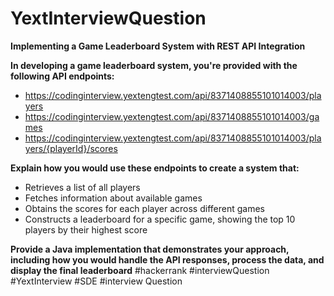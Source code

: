 # YextInterviewQuestion
 **Implementing a Game Leaderboard System with REST API Integration**


**In developing a game leaderboard system, you're provided with the following API endpoints:**

* https://codinginterview.yextengtest.com/api/8371408855101014003/players
* https://codinginterview.yextengtest.com/api/8371408855101014003/games
* https://codinginterview.yextengtest.com/api/8371408855101014003/players/{playerId}/scores

**Explain how you would use these endpoints to create a system that:**
  * Retrieves a list of all players
  * Fetches information about available games
  * Obtains the scores for each player across different games
  * Constructs a leaderboard for a specific game, showing the top 10 players by their highest score
    
**Provide a Java implementation that demonstrates your approach, including how you would handle the API responses, process the data, and display the final leaderboard**
#hackerrank #interviewQuestion #YextInterview #SDE #interview Question
